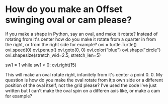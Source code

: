 
# How do you make an Offset swinging oval or cam please?

If you make a shape in Python, say an oval, and make it rotate? Instead of rotating from it's center how do you make it rotate from a quarter in from the right, or from the right side for example?
ovi = turtle.Turtle()
ovi.speed(0)
ovi.penup()
ovi.goto(0, 0)
ovi.color("blue")
ovi.shape("circle")
ovi.shapesize(stretch_wid=2.5, stretch_len=5)

sw1 = 1
while sw1 > 0:
    ovi.right(15)

This will make an oval rotate right, infanitely from it's center a point 0. 0. My question is how do you make the oval rotate from it;s own side or a different position of the oval itself, not the grid please?
I've used the code I've just written but I can't make the oval spin on a differen axis like, or make a cam for example?

        